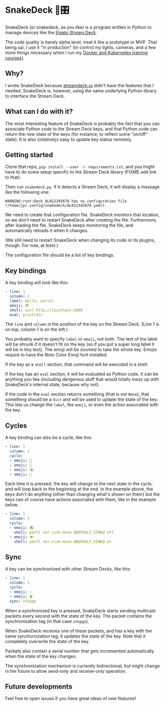 # SnakeDeck 🐍🎛️

SnakeDeck (or snakedeck, as you like) is a program written in Python
to manage devices like the [Elgato Stream Deck].

The code quality is barely alpha level; treat it like a prototype or
MVP. That being sai, I use it "in production" (to control my
lights, cameras, and a few more things necessary when I run my
[Docker and Kubernetes training courses]).


## Why?

I wrote SnakeDeck because [streamdeck-ui] didn't have the features
that I needed. SnakeDeck is, however, using the same underlying Python
library to interface the Stream Deck.


## What can I do with it?

The most interesting feature of SnakeDeck is probably the fact that
you can associate Python code to the Stream Deck keys, and that
Python code can return the new state of the keys (for instance,
to reflect some "on/off" state). It is also (relatively) easy to
update key status remotely.


## Getting started

Clone that repo, `pip install --user -r requirements.txt`; and you
might have to do some setup specific to the Stream Deck library
(FIXME add link to that).

Then run `snakedeck.py`. If it detects a Stream Deck, it will
display a message like the following one:

```
WARNING:root:Deck AL012345678 has no configuration file (/home/jp/.config/snakedeck/AL012345678.yaml).
```

We need to create that configuration file. SnakeDeck monitors that
location, so we don't need to restart SnakeDeck after creating the file.
Furthermore, after loading the file, SnakeDeck keeps monitoring the
file, and automatically reloads it when it changes.

(We still need to restart SnakeDeck when changing its code or its
plugins, though. For now, at least.)

The configuration file should be a list of key bindings.


## Key bindings

A key binding will look like this:

```yaml
- line: 1
  column: 1
  label: Hello, world!
  emoji: 😎
  shell: curl http://localhost:5000
  eval: print(42)
```

The `line` and `column` is the position of the key on the Stream Deck.
(Line 1 is on top, column 1 is on the left.)

You probably want to specify `label` or `emoji`, not both. The text of the label
will be shrunk if it doesn't fit on the key (so if you put a super long label it
will be in tiny text). The emoji will be zoomed to take the whole key. Emojis
require to have the Noto Color Emoji font installed.

If the key as a `shell` section, that command will be executed in a shell.

If the key has an `eval` section, it will be evaluated as Python code. It
can be anything you like (including dangerous stuff that would totally mess up
with SnakeDeck's internal state, because why not).

If the code in the `eval` section returns something (that is not `None`), that
something should be a `dict` and will be used to update the state of the key.
This lets us change the `label`, the `emoji`, or even the action associated with
the key.


## Cycles

A key binding can also be a cycle, like this:

```yaml
- line: 1
  column: 1
  cycle:
  - emoji: 🙂
  - emoji: 🤣
  - emoji: 😭
  - emoji: 🤬
```

Each time it is pressed, the key will change to the next state in the cycle,
and will loop back to the beginning at the end. In the example above, the keys
don't do anything (other than changing what's shown on them) but the keys can
of course have actions associated with them, like in the example below.

```yaml
- line: 1
  column: 1
  cycle:
  - emoji: 🔇
    shell: pactl set-sink-mute @DEFAULT_SINK@ off
  - emoji: 🔊
    shell: pactl set-sink-mute @DEFAULT_SINK@ on
```


## Sync

A key can be synchronized with other Stream Decks, like this:

```yaml
- line: 1
  column: 1
  cycle:
  - emoji: ✅
  - emoji: ⛔️
  sync: stopgo
```

When a synchronized key is pressed, SnakeDeck starts sending multicast
packets every second with the state of the key. The packet contains the
synchronization tag (in that case `stopgo`).

When SnakeDeck receives one of these packets, and has a key with the same
synchornization tag, it updates the state of the key. Note that it completely
overwrite the state of the key.

Packets also contain a serial number that gets incremented automatically
when the state of the key changes.

The synchronization mechanism is currently bidirectional, but might change
in the future to allow send-only and receive-only operation.


## Future developments

Feel free to open issues if you have great ideas of new features!


[Elgato Stream Deck]: https://www.elgato.com/en/stream-deck
[Docker and Kubernetes training courses]: https://container.training/
[streamdeck-ui]: https://timothycrosley.github.io/streamdeck-ui/
